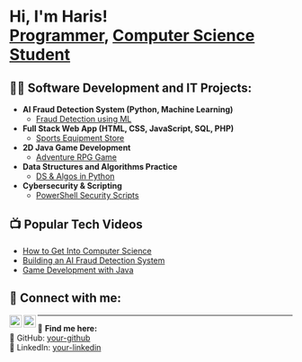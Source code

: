 <h1>Hi, I'm Haris! <br/><a href="https://github.com/haris-github">Programmer</a>, <a href="https://www.linkedin.com/in/your-linkedin">Computer Science Student</a></h1>

<h2>👨‍💻 Software Development and IT Projects:</h2>

- <b>AI Fraud Detection System (Python, Machine Learning)</b>
  - [Fraud Detection using ML](https://github.com/haris-github/AI-Fraud-Detection)
- <b>Full Stack Web App (HTML, CSS, JavaScript, SQL, PHP)</b>
  - [Sports Equipment Store](https://github.com/haris-github/Sports-Equipment-Store)
- <b>2D Java Game Development</b>
  - [Adventure RPG Game](https://github.com/haris-github/Java-RPG-Game)
- <b>Data Structures and Algorithms Practice</b>
  - [DS & Algos in Python](https://github.com/haris-github/DSA-Practice)
- <b>Cybersecurity & Scripting</b>
  - [PowerShell Security Scripts](https://github.com/haris-github/Cybersecurity-Scripts)

<h2>📺 Popular Tech Videos</h2>

- [How to Get Into Computer Science](https://www.youtube.com/your-channel/video1)
- [Building an AI Fraud Detection System](https://www.youtube.com/your-channel/video2)
- [Game Development with Java](https://www.youtube.com/your-channel/video3)

<h2> 🤳 Connect with me:</h2>

[<img align="left" alt="Haris | GitHub" width="22px" src="https://cdn.jsdelivr.net/npm/simple-icons@v3/icons/github.svg" />][github]
[<img align="left" alt="Haris | LinkedIn" width="22px" src="https://cdn.jsdelivr.net/npm/simple-icons@v3/icons/linkedin.svg" />][linkedin]

[github]: https://github.com/haris-github
[linkedin]: https://www.linkedin.com/in/haris-m-9a220a283/

---

📌 **Find me here:**  
🔗 GitHub: [your-github](https://github.com/haris-github)  
🔗 LinkedIn: [your-linkedin](https://www.linkedin.com/in/haris-m-9a220a283/)


